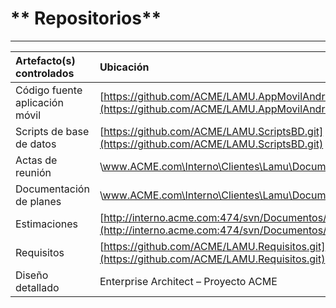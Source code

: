 # ** Repositorios**

---

| **Artefacto\(s\) controlados** | **Ubicación** | **Responsable** |
| :--- | :--- | :--- |
| Código fuente aplicación móvil | [https://github.com/ACME/LAMU.AppMovilAndroid.git](https://github.com/ACME/LAMU.AppMovilAndroid.git) | Equipo de trabajo |
| Scripts de base de datos | [https://github.com/ACME/LAMU.ScriptsBD.git](https://github.com/ACME/LAMU.ScriptsBD.git) | Equipo de trabajo |
| Actas de reunión | \www.ACME.com\Interno\Clientes\Lamu\Documentación | Gerente de proyectos |
| Documentación de planes | \www.ACME.com\Interno\Clientes\Lamu\Documentación | Gerente de proyectos |
| Estimaciones | [http://interno.acme.com:474/svn/Documentos/Estimaciones](http://interno.acme.com:474/svn/Documentos/Estimaciones) | Arquitecto |
| Requisitos | [https://github.com/ACME/LAMU.Requisitos.git](https://github.com/ACME/LAMU.Requisitos.git) | Scrum Master |
| Diseño detallado | Enterprise Architect – Proyecto ACME | Equipo de trabajo |



